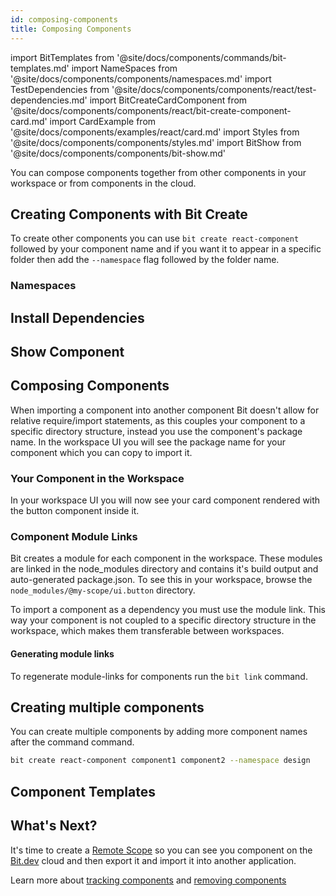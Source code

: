 ```yaml
---
id: composing-components
title: Composing Components
---
```


import BitTemplates from '@site/docs/components/commands/bit-templates.md'
import NameSpaces from '@site/docs/components/components/namespaces.md'
import TestDependencies from '@site/docs/components/components/react/test-dependencies.md'
import BitCreateCardComponent from '@site/docs/components/components/react/bit-create-component-card.md'
import CardExample from '@site/docs/components/examples/react/card.md'
import Styles from '@site/docs/components/components/styles.md'
import BitShow from '@site/docs/components/components/bit-show.md'

You can compose components together from other components in your workspace or from components in the cloud.

## Creating Components with Bit Create

To create other components you can use `bit create react-component` followed by your component name and if you want it to appear in a specific folder then add the `--namespace` flag followed by the folder name.

<BitCreateCardComponent />

<Styles />

### Namespaces

<NameSpaces />

## Install Dependencies

<TestDependencies />

## Show Component

<BitShow />

## Composing Components

When importing a component into another component Bit doesn't allow for relative require/import statements, as this couples your component to a specific directory structure, instead you use the component's package name. In the workspace UI you will see the package name for your component which you can copy to import it.

<CardExample />

### Your Component in the Workspace

In your workspace UI you will now see your card component rendered with the button component inside it.

### Component Module Links

Bit creates a module for each component in the workspace. These modules are linked in the node_modules directory and contains it's build output and auto-generated package.json. To see this in your workspace, browse the `node_modules/@my-scope/ui.button` directory.

To import a component as a dependency you must use the module link. This way your component is not coupled to a specific directory structure in the workspace, which makes them transferable between workspaces.

#### Generating module links

To regenerate module-links for components run the `bit link` command.

## Creating multiple components

You can create multiple components by adding more component names after the command command.

```bash
bit create react-component component1 component2 --namespace design
```

## Component Templates

<BitTemplates />

## What's Next?

It's time to create a [Remote Scope](remote-scope) so you can see you component on the [Bit.dev](https://bit.dev) cloud and then export it and import it into another application.

Learn more about [tracking components](/building-with-bit/tracking-components) and [removing components](building-with-bit/removing-components)
